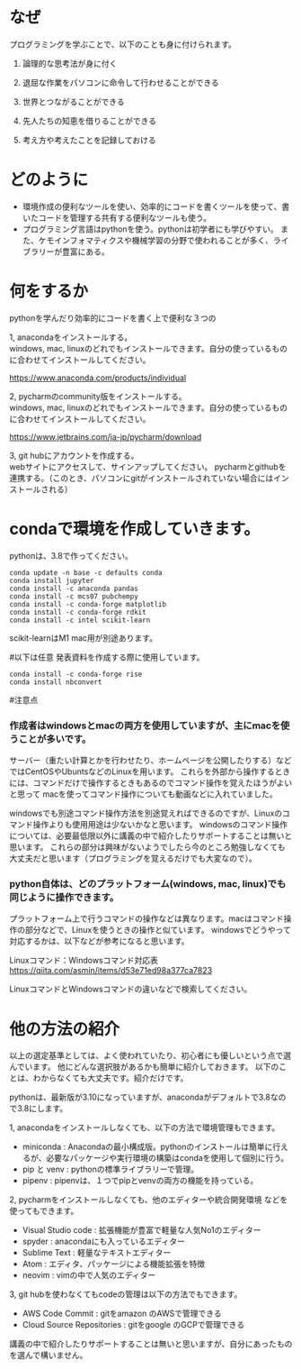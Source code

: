 # なぜ

プログラミングを学ぶことで、以下のことも身に付けられます。

1. 論理的な思考法が身に付く

2. 退屈な作業をパソコンに命令して行わせることができる
   
3. 世界とつながることができる
   
4. 先人たちの知恵を借りることができる

5. 考え方や考えたことを記録しておける

# どのように

- 環境作成の便利なツールを使い、効率的にコードを書くツールを使って、書いたコードを管理する共有する便利なツールも使う。
- プログラミング言語はpythonを使う。pythonは初学者にも学びやすい。 また、ケモインフォマティクスや機械学習の分野で使われることが多く、ライブラリーが豊富にある。

# 何をするか
pythonを学んだり効率的にコードを書く上で便利な３つの

1, anacondaをインストールする。<br>
windows, mac, linuxのどれでもインストールできます。自分の使っているものに合わせてインストールしてください。

https://www.anaconda.com/products/individual

2, pycharmのcommunity版をインストールする。<br>
windows, mac, linuxのどれでもインストールできます。自分の使っているものに合わせてインストールしてください。

https://www.jetbrains.com/ja-jp/pycharm/download

3, git hubにアカウントを作成する。<br>
webサイトにアクセスして、サインアップしてください。
pycharmとgithubを連携する。（このとき、パソコンにgitがインストールされていない場合にはインストールされる）

# condaで環境を作成していきます。

pythonは、3.8で作ってください。

```
conda update -n base -c defaults conda
conda install jupyter
conda install -c anaconda pandas
conda install -c mcs07 pubchempy
conda install -c conda-forge matplotlib
conda install -c conda-forge rdkit
conda install -c intel scikit-learn
```

scikit-learnはM1 mac用が別途あります。

#以下は任意
発表資料を作成する際に使用しています。
```
conda install -c conda-forge rise
conda install nbconvert
```

#注意点
### 作成者はwindowsとmacの両方を使用していますが、主にmacを使うことが多いです。
サーバー（重たい計算とかを行わせたり、ホームページを公開したりする）などではCentOSやUbuntsなどのLinuxを用います。
これらを外部から操作するときには、コマンドだけで操作するときもあるのでコマンド操作を覚えたほうがよいと思って
macを使ってコマンド操作についても動画などに入れていました。

windowsでも別途コマンド操作方法を別途覚えればできるのですが、Linuxのコマンド操作よりも使用用途は少ないかなと思います。 windowsのコマンド操作については、必要最低限以外に講義の中で紹介したりサポートすることは無いと思います。
これらの部分は興味がないようでしたら今のところ勉強しなくても大丈夫だと思います（プログラミングを覚えるだけでも大変なので）。

### python自体は、どのプラットフォーム(windows, mac, linux)でも同じように操作できます。
プラットフォーム上で行うコマンドの操作などは異なります。macはコマンド操作の部分などで、Linuxを使うときの操作と似ています。
windowsでどうやって対応するかは、以下などが参考になると思います。

Linuxコマンド：Windowsコマンド対応表<br>
https://qiita.com/asmin/items/d53e71ed98a377ca7823

LinuxコマンドとWindowsコマンドの違いなどで検索してください。

# 他の方法の紹介
以上の選定基準としては、よく使われていたり、初心者にも優しいという点で選んでいます。
他にどんな選択肢があるかも簡単に紹介しておきます。
以下のことは、わからなくても大丈夫です。紹介だけです。

pythonは、最新版が3.10になっていますが、anacondaがデフォルトで3.8なので3.8にします。

1, anacondaをインストールしなくても、以下の方法で環境管理もできます。
- miniconda : Anacondaの最小構成版。pythonのインストールは簡単に行えるが、必要なパッケージや実行環境の構築はcondaを使用して個別に行う。
- pip と venv : pythonの標準ライブラリーで管理。
- pipenv : pipenvは、１つでpipとvenvの両方の機能を持っている。

2, pycharmをインストールしなくても、他のエディターや統合開発環境 などを使ってもできます。
- Visual Studio code : 拡張機能が豊富で軽量な人気No1のエディター
- spyder : anacondaにも入っているエディター
- Sublime Text : 軽量なテキストエディター
- Atom : エディタ、パッケージによる機能拡張を特徴
- neovim : vimの中で人気のエディター

3, git hubを使わなくてもcodeの管理は以下の方法でもできます。
- AWS Code Commit : gitをamazon のAWSで管理できる
- Cloud Source Repositories : gitをgoogle のGCPで管理できる

講義の中で紹介したりサポートすることは無いと思いますが、自分にあったものを選んで構いません。
